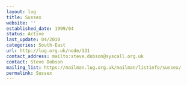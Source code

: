 ```yaml
---
layout: lug
title: Sussex
website: ''
established_date: 1999/04
status: Active
last_update: 04/2010
categories: South-East
url: http://lug.org.uk/node/131
contact_address: mailto:steve.dobson@syscall.org.uk
contact: Steve Dobson
mailing_list: https://mailman.lug.org.uk/mailman/listinfo/sussex/
permalink: Sussex
---
```

